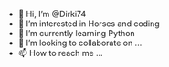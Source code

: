 - 👋 Hi, I’m @Dirki74
- 👀 I’m interested in Horses and coding
- 🌱 I’m currently learning Python
- 💞️ I’m looking to collaborate on ...
- 📫 How to reach me ...

<!---
Dirki74/Dirki74 is a ✨ special ✨ repository because its `README.md` (this file) appears on your GitHub profile.
You can click the Preview link to take a look at your changes.
--->
